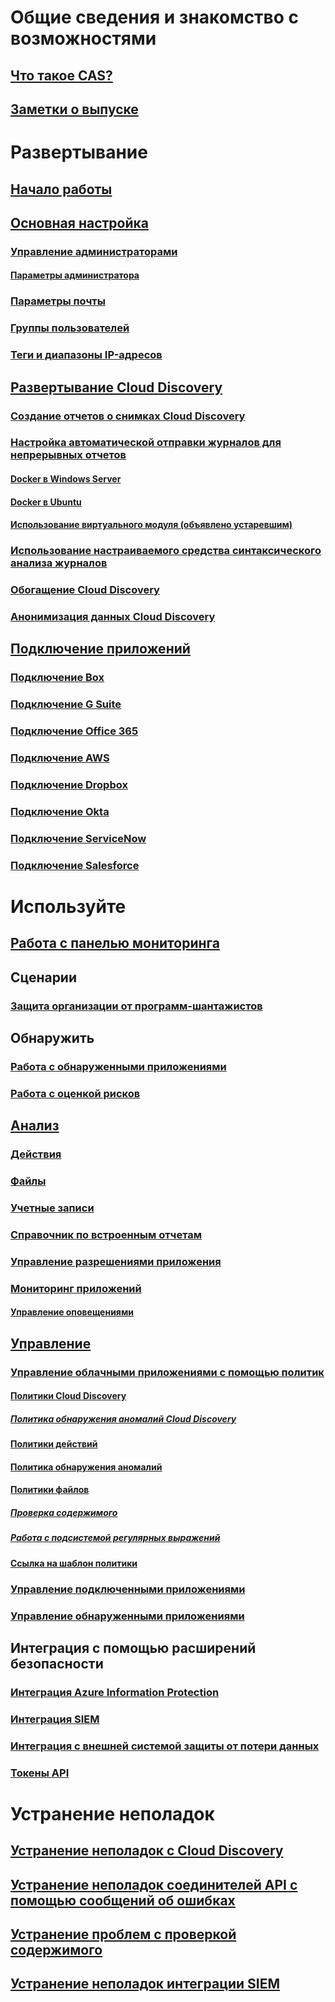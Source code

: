 # Общие сведения и знакомство с возможностями
## [Что такое CAS?](what-is-cloud-app-security.md)
## [Заметки о выпуске](release-notes.md)
# Развертывание
## [Начало работы](getting-started-with-cloud-app-security.md)
## [Основная настройка](general-setup.md)
### [Управление администраторами](manage-admins.md)
#### [Параметры администратора](admin-settings.md)
### [Параметры почты](mail-settings.md)
### [Группы пользователей](user-groups.md)
### [Теги и диапазоны IP-адресов](ip-tags.md)
## [Развертывание Cloud Discovery](set-up-cloud-discovery.md)
### [Создание отчетов о снимках Cloud Discovery](create-snapshot-cloud-discovery-reports.md)
### [Настройка автоматической отправки журналов для непрерывных отчетов](discovery-docker.md)
#### [Docker в Windows Server](discovery-docker-windows.md)
#### [Docker в Ubuntu](discovery-docker-ubuntu.md)
#### [Использование виртуального модуля (объявлено устаревшим)](configure-automatic-log-upload-for-continuous-reports.md)
### [Использование настраиваемого средства синтаксического анализа журналов](custom-log-parser.md)
### [Обогащение Cloud Discovery](cloud-discovery-aad-enrichment.md)
### [Анонимизация данных Cloud Discovery](cloud-discovery-anonymizer.md)
## [Подключение приложений](enable-instant-visibility-protection-and-governance-actions-for-your-apps.md)
### [Подключение Box](connect-box-to-microsoft-cloud-app-security.md)
### [Подключение G Suite](connect-google-apps-to-microsoft-cloud-app-security.md)
### [Подключение Office 365](connect-office-365-to-microsoft-cloud-app-security.md)
### [Подключение AWS](connect-aws-to-microsoft-cloud-app-security.md)
### [Подключение Dropbox](connect-dropbox-to-microsoft-cloud-app-security.md)
### [Подключение Okta](connect-okta-to-microsoft-cloud-app-security.md)
### [Подключение ServiceNow](connect-servicenow-to-microsoft-cloud-app-security.md)
### [Подключение Salesforce](connect-salesforce-to-microsoft-cloud-app-security.md)
# Используйте
## [Работа с панелью мониторинга](daily-activities-to-protect-your-cloud-environment.md)
## Сценарии
### [Защита организации от программ-шантажистов](use-case-ransomware.md)
## Обнаружить
### [Работа с обнаруженными приложениями](discovered-apps.md)
### [Работа с оценкой рисков](risk-score.md)
## [Анализ](investigate.md)
### [Действия](activity-filters.md)
### [Файлы](file-filters.md)
### [Учетные записи](accounts.md)
### [Справочник по встроенным отчетам](built-in-report-reference.md)
### [Управление разрешениями приложения](manage-app-permissions.md)
### [Мониторинг приложений](monitor-alerts.md)
#### [Управление оповещениями](managing-alerts.md)
## [Управление](control.md)
### [Управление облачными приложениями с помощью политик](control-cloud-apps-with-policies.md)
#### [Политики Cloud Discovery](cloud-discovery-policies.md)
##### [Политика обнаружения аномалий Cloud Discovery](cloud-discovery-anomaly-detection-policy.md)
#### [Политики действий](user-activity-policies.md)
#### [Политика обнаружения аномалий](anomaly-detection-policy.md)
#### [Политики файлов](data-protection-policies.md)
##### [Проверка содержимого](content-inspection.md)
##### [Работа с подсистемой регулярных выражений](working-with-the-regex-engine.md)
#### [Ссылка на шаблон политики](policy-template-reference.md)
### [Управление подключенными приложениями](governance-actions.md)
### [Управление обнаруженными приложениями](governance-discovery.md)
## Интеграция с помощью расширений безопасности
### [Интеграция Azure Information Protection](azip-integration.md)
### [Интеграция SIEM](siem.md)
### [Интеграция с внешней системой защиты от потери данных](icap-stunnel.md)
### [Токены API](api-tokens.md)
# Устранение неполадок
## [Устранение неполадок с Cloud Discovery](troubleshooting-cloud-discovery.md)
## [Устранение неполадок соединителей API с помощью сообщений об ошибках](troubleshooting-api-connectors-using-error-messages.md)
## [Устранение проблем с проверкой содержимого](troubleshooting-content-inspection.md)
## [Устранение неполадок интеграции SIEM](troubleshooting-siem.md)